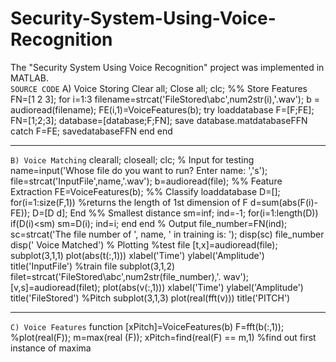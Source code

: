 # Security-System-Using-Voice-Recognition
The "Security System Using Voice Recognition" project was implemented in MATLAB.  
`SOURCE CODE`
A) Voice Storing
Clear all;
Close all;
clc;
%% Store Features
FN=[1 2 3];
for i=1:3
filename=strcat('FileStored\abc',num2str(i),'.wav');
b = audioread(filename);
FE(i,1)=VoiceFeatures(b);
try
loaddatabase
F=[F;FE];
FN=[1;2;3];
database=[database;F;FN];
save database.matdatabaseFFN
catch
F=FE;
savedatabaseFFN
end
end

****
`B) Voice Matching`
clearall;
closeall;
clc;
% Input for testing
name=input('Whose file do you want to run? Enter name: 
','s');
file=strcat('InputFile\',name,'.wav');
b=audioread(file);
%% Feature Extraction
FE=VoiceFeatures(b);
%% Classify
loaddatabase
D=[];
for(i=1:size(F,1)) %returns the length of 1st dimension of F
d=sum(abs(F(i)-FE));
D=[D d];
End
%% Smallest distance
sm=inf;
ind=-1;
for(i=1:length(D))
if(D(i)<sm)
sm=D(i);
ind=i;
end
end
% Output
file_number=FN(ind);
sc=strcat('The file number of ', name, ' in training is: 
');
disp(sc)
file_number
disp(' Voice Matched')
% Plotting
%test file 
[t,x]=audioread(file);
subplot(3,1,1)
plot(abs(t(:,1)))
xlabel('Time')
ylabel('Amplitude')
title('InputFile')
%train file 
subplot(3,1,2)
filet=strcat('FileStored\abc',num2str(file_number),'.
wav');
[v,s]=audioread(filet);
plot(abs(v(:,1)))
xlabel('Time')
ylabel('Amplitude')
title('FileStored')
%Pitch
subplot(3,1,3)
plot(real(fft(v)))
title('PITCH')

************
`C) Voice Features`
function [xPitch]=VoiceFeatures(b)
F=fft(b(:,1));
%plot(real(F));
m=max(real (F));
xPitch=find(real(F) == m,1) %find out 
first instance of maxima
